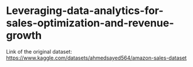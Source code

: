 # Leveraging-data-analytics-for-sales-optimization-and-revenue-growth

Link of the original dataset:
https://www.kaggle.com/datasets/ahmedsayed564/amazon-sales-dataset
